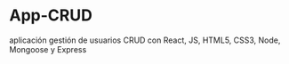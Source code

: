 # App-CRUD
aplicación gestión de usuarios CRUD con React, JS, HTML5, CSS3, Node, Mongoose y Express
